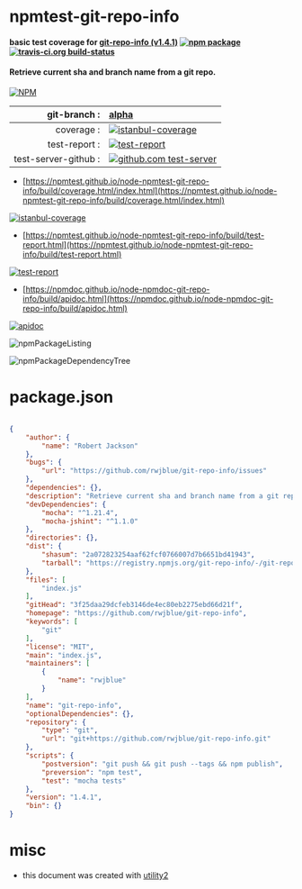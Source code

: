 # npmtest-git-repo-info

#### basic test coverage for  [git-repo-info (v1.4.1)](https://github.com/rwjblue/git-repo-info)  [![npm package](https://img.shields.io/npm/v/npmtest-git-repo-info.svg?style=flat-square)](https://www.npmjs.org/package/npmtest-git-repo-info) [![travis-ci.org build-status](https://api.travis-ci.org/npmtest/node-npmtest-git-repo-info.svg)](https://travis-ci.org/npmtest/node-npmtest-git-repo-info)

#### Retrieve current sha and branch name from a git repo.

[![NPM](https://nodei.co/npm/git-repo-info.png?downloads=true&downloadRank=true&stars=true)](https://www.npmjs.com/package/git-repo-info)

| git-branch : | [alpha](https://github.com/npmtest/node-npmtest-git-repo-info/tree/alpha)|
|--:|:--|
| coverage : | [![istanbul-coverage](https://npmtest.github.io/node-npmtest-git-repo-info/build/coverage.badge.svg)](https://npmtest.github.io/node-npmtest-git-repo-info/build/coverage.html/index.html)|
| test-report : | [![test-report](https://npmtest.github.io/node-npmtest-git-repo-info/build/test-report.badge.svg)](https://npmtest.github.io/node-npmtest-git-repo-info/build/test-report.html)|
| test-server-github : | [![github.com test-server](https://npmtest.github.io/node-npmtest-git-repo-info/GitHub-Mark-32px.png)](https://npmtest.github.io/node-npmtest-git-repo-info/build/app/index.html) | | build-artifacts : | [![build-artifacts](https://npmtest.github.io/node-npmtest-git-repo-info/glyphicons_144_folder_open.png)](https://github.com/npmtest/node-npmtest-git-repo-info/tree/gh-pages/build)|

- [https://npmtest.github.io/node-npmtest-git-repo-info/build/coverage.html/index.html](https://npmtest.github.io/node-npmtest-git-repo-info/build/coverage.html/index.html)

[![istanbul-coverage](https://npmtest.github.io/node-npmtest-git-repo-info/build/screenCapture.buildCi.browser.%252Ftmp%252Fbuild%252Fcoverage.lib.html.png)](https://npmtest.github.io/node-npmtest-git-repo-info/build/coverage.html/index.html)

- [https://npmtest.github.io/node-npmtest-git-repo-info/build/test-report.html](https://npmtest.github.io/node-npmtest-git-repo-info/build/test-report.html)

[![test-report](https://npmtest.github.io/node-npmtest-git-repo-info/build/screenCapture.buildCi.browser.%252Ftmp%252Fbuild%252Ftest-report.html.png)](https://npmtest.github.io/node-npmtest-git-repo-info/build/test-report.html)

- [https://npmdoc.github.io/node-npmdoc-git-repo-info/build/apidoc.html](https://npmdoc.github.io/node-npmdoc-git-repo-info/build/apidoc.html)

[![apidoc](https://npmdoc.github.io/node-npmdoc-git-repo-info/build/screenCapture.buildCi.browser.%252Ftmp%252Fbuild%252Fapidoc.html.png)](https://npmdoc.github.io/node-npmdoc-git-repo-info/build/apidoc.html)

![npmPackageListing](https://npmtest.github.io/node-npmtest-git-repo-info/build/screenCapture.npmPackageListing.svg)

![npmPackageDependencyTree](https://npmtest.github.io/node-npmtest-git-repo-info/build/screenCapture.npmPackageDependencyTree.svg)



# package.json

```json

{
    "author": {
        "name": "Robert Jackson"
    },
    "bugs": {
        "url": "https://github.com/rwjblue/git-repo-info/issues"
    },
    "dependencies": {},
    "description": "Retrieve current sha and branch name from a git repo.",
    "devDependencies": {
        "mocha": "^1.21.4",
        "mocha-jshint": "^1.1.0"
    },
    "directories": {},
    "dist": {
        "shasum": "2a072823254aaf62fcf0766007d7b6651bd41943",
        "tarball": "https://registry.npmjs.org/git-repo-info/-/git-repo-info-1.4.1.tgz"
    },
    "files": [
        "index.js"
    ],
    "gitHead": "3f25daa29dcfeb3146de4ec80eb2275ebd66d21f",
    "homepage": "https://github.com/rwjblue/git-repo-info",
    "keywords": [
        "git"
    ],
    "license": "MIT",
    "main": "index.js",
    "maintainers": [
        {
            "name": "rwjblue"
        }
    ],
    "name": "git-repo-info",
    "optionalDependencies": {},
    "repository": {
        "type": "git",
        "url": "git+https://github.com/rwjblue/git-repo-info.git"
    },
    "scripts": {
        "postversion": "git push && git push --tags && npm publish",
        "preversion": "npm test",
        "test": "mocha tests"
    },
    "version": "1.4.1",
    "bin": {}
}
```



# misc
- this document was created with [utility2](https://github.com/kaizhu256/node-utility2)
